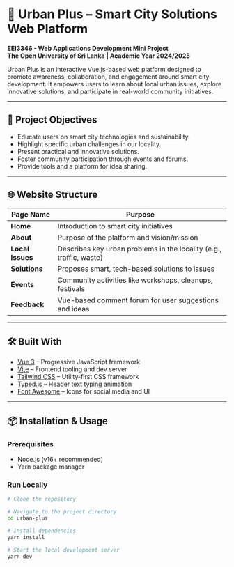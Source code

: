 # 🌆 Urban Plus – Smart City Solutions Web Platform

**EEI3346 - Web Applications Development Mini Project**  
**The Open University of Sri Lanka | Academic Year 2024/2025**  

Urban Plus is an interactive Vue.js-based web platform designed to promote awareness, collaboration, and engagement around smart city development. It empowers users to learn about local urban issues, explore innovative solutions, and participate in real-world community initiatives.

---

## 📌 Project Objectives

- Educate users on smart city technologies and sustainability.
- Highlight specific urban challenges in our locality.
- Present practical and innovative solutions.
- Foster community participation through events and forums.
- Provide tools and a platform for idea sharing.

---

## 🌐 Website Structure

| Page Name        | Purpose                                                                 |
|------------------|-------------------------------------------------------------------------|
| **Home**         | Introduction to smart city initiatives                                  |
| **About**        | Purpose of the platform and vision/mission                              |
| **Local Issues** | Describes key urban problems in the locality (e.g., traffic, waste)     |
| **Solutions**    | Proposes smart, tech-based solutions to issues                          |
| **Events**       | Community activities like workshops, cleanups, festivals                |
| **Feedback**     | Vue-based comment forum for user suggestions and ideas                  |

---

## 🛠️ Built With

- [Vue 3](https://vuejs.org/) – Progressive JavaScript framework
- [Vite](https://vitejs.dev/) – Frontend tooling and dev server
- [Tailwind CSS](https://tailwindcss.com/) – Utility-first CSS framework
- [Typed.js](https://github.com/mattboldt/typed.js/) – Header text typing animation
- [Font Awesome](https://fontawesome.com/) – Icons for social media and UI

---

## 📦 Installation & Usage

### Prerequisites

- Node.js (v16+ recommended)
- Yarn package manager

### Run Locally

```bash
# Clone the repository

# Navigate to the project directory
cd urban-plus

# Install dependencies
yarn install

# Start the local development server
yarn dev
